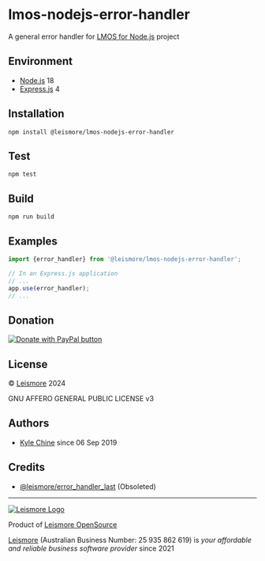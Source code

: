 # lmos-nodejs-error-handler

A general error handler for [LMOS for Node.js](https://nodejs.lmos.leismore.org) project

## Environment

* [Node.js](https://nodejs.org)          18
* [Express.js](https://expressjs.com)    4

## Installation

`npm install @leismore/lmos-nodejs-error-handler`

## Test

`npm test`

## Build

`npm run build`

## Examples

```typescript
import {error_handler} from '@leismore/lmos-nodejs-error-handler';

// In an Express.js application
// ...
app.use(error_handler);
// ...
```

## Donation

[![Donate with PayPal button](https://www.paypalobjects.com/en_AU/i/btn/btn_donateCC_LG.gif "PayPal - The safer, easier way to pay online!")](https://www.paypal.com/donate/?hosted_button_id=7JP6Y2PKH3G8L)

## License

© [Leismore](https://www.leismore.co) 2024

GNU AFFERO GENERAL PUBLIC LICENSE v3

## Authors

* [Kyle Chine](https://kyle-chine.leismore.co) since 06 Sep 2019

## Credits

* [@leismore/error_handler_last](https://github.com/leismore/error_handler_last-function) (Obsoleted)




---

[![Leismore Logo](https://logos.leismore.co/en/3-0-0/light/textual-margins.svg)](https://lmos.leismore.org)

Product of [Leismore OpenSource](https://lmos.leismore.org)

[Leismore](https://www.leismore.co) (Australian Business Number: 25 935 862 619) is *your affordable and reliable business software provider* since 2021
